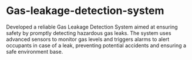 # Gas-leakage-detection-system
Developed a reliable Gas Leakage Detection System aimed at ensuring safety by promptly  detecting hazardous gas leaks. The system uses advanced sensors to monitor gas levels and triggers  alarms to alert occupants in case of a leak, preventing potential accidents and ensuring a safe  environment base.
